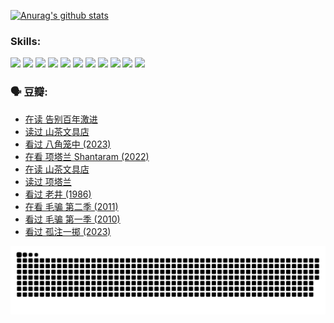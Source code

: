 
[![Anurag's github stats](https://github-readme-stats.vercel.app/api?username=w940853815)](https://github.com/anuraghazra/github-readme-stats)

### Skills:

<code><img height="32" src="https://cdn.jsdelivr.net/npm/simple-icons@v5/icons/python.svg"></code>
<code><img height="32" src="https://cdn.jsdelivr.net/npm/simple-icons@v5/icons/javascript.svg"></code>
<code><img height="32" src="https://cdn.jsdelivr.net/npm/simple-icons@v5/icons/django.svg"></code>
<code><img height="32" src="https://cdn.jsdelivr.net/npm/simple-icons@v5/icons/flask.svg"></code>
<code><img height="32" src="https://cdn.jsdelivr.net/npm/simple-icons@v5/icons/vuetify.svg"></code>
<code><img height="32" src="https://cdn.jsdelivr.net/npm/simple-icons@v5/icons/git.svg"></code>
<code><img height="32" src="https://cdn.jsdelivr.net/npm/simple-icons@v5/icons/docker.svg"></code>
<code><img height="32" src="https://cdn.jsdelivr.net/npm/simple-icons@v5/icons/postgresql.svg"></code>
<code><img height="32" src="https://cdn.jsdelivr.net/npm/simple-icons@v5/icons/elasticsearch.svg"></code>
<code><img height="32" src="https://cdn.jsdelivr.net/npm/simple-icons@v5/icons/macos.svg"></code>
<code><img height="32" src="https://cdn.jsdelivr.net/npm/simple-icons@v5/icons/linux.svg"></code>

### 🗣 豆瓣:

<!-- DOUBAN-ACTIVITIES:START -->
- [在读 告别百年激进](https://www.douban.com/people/136069238/status/4374953075/?_i=95299090)
- [读过 山茶文具店](https://www.douban.com/people/136069238/status/4374952154/?_i=95299090)
- [看过 八角笼中‎ (2023)](https://www.douban.com/people/136069238/status/4367541707/?_i=95299090)
- [在看 项塔兰 Shantaram‎ (2022)](https://www.douban.com/people/136069238/status/4365497032/?_i=95299090)
- [在读 山茶文具店](https://www.douban.com/people/136069238/status/4364620725/?_i=95299090)
- [读过 项塔兰](https://www.douban.com/people/136069238/status/4364620288/?_i=95299090)
- [看过 老井‎ (1986)](https://www.douban.com/people/136069238/status/4362366672/?_i=95299090)
- [在看 毛骗 第二季‎ (2011)](https://www.douban.com/people/136069238/status/4355752869/?_i=95299090)
- [看过 毛骗 第一季‎ (2010)](https://www.douban.com/people/136069238/status/4355752667/?_i=95299090)
- [看过 孤注一掷‎ (2023)](https://www.douban.com/people/136069238/status/4354774568/?_i=95299090)
<!-- DOUBAN-ACTIVITIES:END -->


![Snake animation](https://raw.githubusercontent.com/w940853815/w940853815/output/github-contribution-grid-snake.svg)

<!--
**w940853815/w940853815** is a ✨ _special_ ✨ repository because its `README.md` (this file) appears on your GitHub profile.

Here are some ideas to get you started:

- 🔭 I’m currently working on ...
- 🌱 I’m currently learning ...
- 👯 I’m looking to collaborate on ...
- 🤔 I’m looking for help with ...
- 💬 Ask me about ...
- 📫 How to reach me: ...
- 😄 Pronouns: ...
- ⚡ Fun fact: ...
-->
